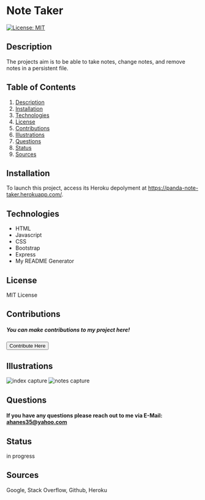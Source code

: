 # Note Taker
[![License: MIT](https://img.shields.io/badge/License-MIT-yellow.svg)](https://opensource.org/licenses/MIT)
## Description <a name="description"></a>
The projects aim is to be able to take notes, change notes, and remove notes in a persistent file.
## Table of Contents
1. [Description](#description)
2. [Installation](#installation)
3. [Technologies](#technologies)
4. [License](#license)
5. [Contributions](#contributions)
6. [Illustrations](#illustrations)
7. [Questions](#questions)
8. [Status](#status)
9. [Sources](#sources)
## Installation <a name="installation"></a>
To launch this project, access its Heroku depolyment at https://panda-note-taker.herokuapp.com/.
## Technologies <a name="technologies"></a>
 - HTML
 - Javascript
 - CSS
 - Bootstrap
 - Express
 - My README Generator
## License <a name="license"></a>
MIT License
## Contributions <a name="contributions"></a>
##### You can make contributions to my project here! 
 <button target=_blank href="https://github.com/amandajean007">Contribute Here</button>
## Illustrations <a name="illustrations"></a>
![index capture](https://user-images.githubusercontent.com/85036414/132967951-cbcb000c-bc8a-4623-9afd-b858bd057de0.PNG)
![notes capture](https://user-images.githubusercontent.com/85036414/132967954-b43d2050-7b9a-4ae1-8972-555edd8ca7d9.PNG)
## Questions <a name="questions"></a>
#### If you have any questions please reach out to me via E-Mail: ahanes35@yahoo.com
## Status <a name="status"></a>
in progress
## Sources <a name="sources"></a>
Google, Stack Overflow, Github, Heroku
